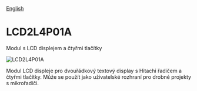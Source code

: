 
[English](./README.md)
<!--- module --->
# LCD2L4P01A
<!--- Emodule --->

<!--- subtitle ---> Modul s LCD displejem a čtyřmi tlačítky <!--- Esubtitle --->

![LCD2L4P01A](/doc/img/LCD2L4P01A_QRcode.png)

<!--- description ---> Modul LCD displeje pro dvouřádkový textový display s Hitachi řadičem a čtyřmi tlačítky. Může se použít jako uživatelské rozhraní pro drobné projekty s mikrořadiči.<!--- Edescription --->
            